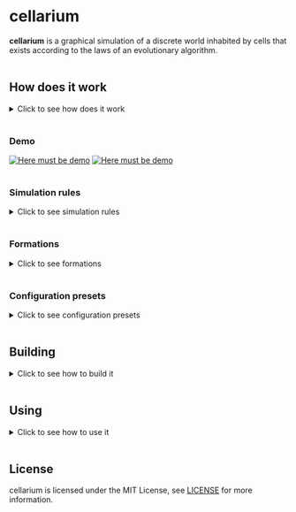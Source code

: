 # cellarium
**cellarium** is a graphical simulation of a discrete world inhabited by cells
that exists according to the laws of an evolutionary algorithm.
<br/>
<br/>

## How does it work
<details>
<summary>Click to see how does it work</summary>
<br/>

It is a cellular automaton that is a simulator of evolution.
The world is discrete in space and time.
Space is limited vertically and closed horizontally.
In fact, the world of simulation is a two-dimensional section of a reservoir where
top surface and bottom - bottom.

The reservoir is inhabited by cells. At first only one.
Each cell occupies one cell in space,
has a certain energy level, command counter and genome.

The genome is a closed tape of constant size,
consisting of genes that are expressed as integers.
Each such gene means a certain instruction, for example:
return, move, eat, touch.

The command counter is a number that is the address of the current gene.

Every step each cell looks at its command counter,
finds the gene - the instruction, and executes it.
After each command is executed, the counter is incremented.
Conditional and unconditional transitions are also possible.
According to the principle of the genome, the cell is somewhat similar to the Turing machine.

Each step the energy level of the cell is decremented, and,
if it drops to zero, the cell dies and may disappear
or turn into organic.

Energy can be obtained from photosynthesis, minerals and food.
Photosynthesis is available during the day and is more efficient closer to the surface.
Minerals accumulate more efficiently closer to the bottom and can
be converted into energy.
Food can be living cells and organic matter.

A cell that gets enough energy to reproduce
can rest.
If the cell has received the maximum amount of energy, it is obliged
rest, and if this is not possible, it turns
in organic.
The genome is copied from the mother cell to the daughter, and at the same time is
some chance of mutation. This is how benign or malignant can occur
changes in cell behavior.

So the cell's genome determines its behavior in the simulation.
Cells with the most successful genome survive and give offspring,
and cells with a less successful genome die.
Thus, the main factors of evolution are realized in the simulation:
mutations and natural selection.

Because the cell's genome determines its behavior, in a simulation
certain formations may occur, for example:
colonies, solitaries, worms, etc.
Changing environment properties and switching simulation rules
directly affect the formation of such formations.

The program interface allows you to control the progress of the simulation,
view statistics, monitor individual cells
and view all their properties, including the genome,
as well as display its simulation in different modes:
diet, energy, age, etc.

All simulation settings can be configured before startup,
that allows to establish correspondence of set of rules to formations,
which occur in such conditions.

</details>
</br>

### Demo
[![Here must be demo](https://img.youtube.com/vi/T9Jqv2ou00k/hqdefault.jpg)](https://www.youtube.com/watch?v=T9Jqv2ou00k "\"default\" preset demo")
[![Here must be demo](https://img.youtube.com/vi/zMXJDCG_DDw/hqdefault.jpg)](https://www.youtube.com/watch?v=zMXJDCG_DDw "GUI demo")
</br>
</br>

### Simulation rules
<details>
<summary>Click to see simulation rules</summary>
<br/>

- features of the environment:
    - discrete in space (square cells) and time (ticks, or steps)
    - space above and below is limited, on the sides - closed
    - the ability to obtain energy from photosynthesis closer to the top and minerals - to the bottom
    - change of time of day (the vertical borders defining a zone of light move; it is possible to disconnect)
    - change of seasons (changes the distance between these vertical boundaries; can be disabled)
    - Neighboring cells interfere with the passage of solar energy
    - gamma flash once in a certain number of steps, which causes mutations in a random number of genes in each cell
    - the energy of a dead cell (organic) does not change and is equal to the energy of the cell at the time of its death
    - dead cells (organics) with each tick fall one cell down if there is free space and then settle to the bottom or (tuned) stop after the first obstacle
- during each run, each cell executes a command according to the genome
- cells are processed sequentially with increasing age (so younger cells have a faster "reaction")
- each cell has a certain set of properties:
    - energy level - an indicator of cell viability:
        - with each tick the level is decremented
        - with the depletion of energy, the cell dies and disappears or becomes organic (tuned)
    - cell direction - determined by an integer from 0 to 7 (0 - up, 7 - left up)
    - cell position - two positive integers (x - column, y - row)
    - command counter - indicates the command in the genome to be executed
    - genome - a closed from the ends of a strip of constant size of integers - genes, each of which corresponds to a specific command:
        - commands are divided into final (command counter is incremented) and intermediate (conditional transition is performed):
            - the number of intermediate commands per turn is limited to a certain number, the number of final - one
        - the number of commands is equal to the size of the genome (for unconditional transitions) and a multiple of 8 (for the number of directions)
        - list of teams:
        - 0 - inaction (final)
            - 1 - return (intermediate):
                - the angle of rotation is the remainder of the division by 8 values ​​of the gene № + 1
            - 2 - move (final):
                - movement in the direction that is the remainder of the division by 8 of the sum of its own direction and the value of the gene № + 1
                - if the movement fails, the command to touch is executed, and the command counter is not incremented
            - 3 - photosynthesis (final):
                - getting energy from the sun
                - the farther from the ellipse formed by the Sun, the less sunlight
                - time of day affects the horizontal placement of maximum light
                - time of year affects the intensity of light
            - 4 - mineralosynthesis (final):
                - extraction of energy from accumulated minerals
                - minerals accumulate every step (there is a limit)
                - the deeper, the more minerals
            - 5 - eat (final):
                - conversion into food energy in the direction that is the remainder of the division by 8 of the sum of its own direction and the value of the gene № + 1
                - the received energy is equal to the energy of food and does not exceed a certain maximum energy from food or equal to this maximum energy (adjustable)
            - 6 - bud (final):
                - the daughter cell buds in the direction that is the remainder of the division by 8 sums of its own direction and the value of the gene № + 1
            - 7 - mutate (final):
                - mutation of an arbitrary gene
            - 8 - transfer energy (final):
                - energy transfer in the direction that is the remainder of the division by 8 of the sum of its own direction and the value of the gene № + 1
                - the amount of transmitted energy is equal to the given value (value / number of commands * current energy level) of the gene № + 2
            - 9 - touch (intermediate):
                - determine the object in the direction that is the remainder of the division by 8 of the sum of its own direction and the value of the gene № + 1
                - if the front is empty - the value of the gene № + 2 is added to the command counter
                - if in front of the organic - the value of the gene № + 3 is added to the command counter
                - if there is a related cell in front - the value of the gene № + 4 is added to the command counter
                - if there is a foreign cell in front - the value of the gene № + 5 is added to the command counter
                - in a friendly cell the genome differs by no more than a certain number of genes
            - 10 - determine the level of own energy (intermediate):
                - control level is the reduced value (value / number of commands * maximum energy) of the gene № + 1
                - if the intrinsic level is less than the control - the value of the gene № + 2 is added to the command counter
                - if the intrinsic level is greater than or equal to the control - the value of the gene № + 3 is added to the command counter
            - 11 - determine the depth (intermediate):
                - control depth is the reduced value (value / number of commands * maximum depth) of the gene № + 1
                - if the natural depth is less than the control - the value of the gene № + 2 is added to the command counter
                - if the natural depth is greater than or equal to the control - the value of the gene № + 3 is added to the command counter
            - 12 - determine the level of available solar energy (intermediate):
                - control level is the reduced value (value / number of commands * maximum energy from the sun) of the gene № + 1
                - if the intrinsic level is less than the control - the value of the gene № + 2 is added to the command counter
                - if the intrinsic level is greater than or equal to the control - the value of the gene № + 3 is added to the command counter
            - 13 - determine the level of available minerals (intermediate):
                - the control level is the reduced value (value / number of commands * maximum energy from minerals) of the gene № + 1
                - if the intrinsic level is less than the control - the value of the gene № + 2 is added to the command counter
                - if the intrinsic level is greater than or equal to the control - the value of the gene № + 3 is added to the command counter
            - 14 - determine the level of available energy from accumulated minerals (intermediate):
                - the control level is the reduced value (value / number of commands * maximum energy from minerals) of the gene № + 1
                - if the intrinsic level is less than the control - the value of the gene № + 2 is added to the command counter
                - if the intrinsic level is greater than or equal to the control - the value of the gene № + 3 is added to the command counter
            - all other numbers - unconditional transition commands (add their value to the command counter)
        - cell color - three positive integers (RGB)
        - energy transfer balance - the difference between transmitted and received energy for all time
        - past energy transfer - the sign value of the last transferred energy (-1, 0 or 1), the value of which fades with time
    - mutations:
        - mutation - change of a random gene to a random value
        - separate chances of mutation for parent and daughter cells during budding, and the chance of random mutation
    - reproduction:
        - reproduction occurs by budding of a daughter cell
        - energy is divided in half
        - the daughter cell inherits the color and direction of the mother
        - there is a complete copying of the genome into a daughter cell
        - there is a separate chance of mutation in budding, the same for both cells
        - the daughter cell is budded in the first direction of the first free cell, which is checked clockwise starting from the direction of the mother cell (optional)
        - the cell must multiply if its energy is not less than the maximum energy (optional)
        - a cell can multiply if its energy is not less than the minimum energy for division, and the budding command is executed
        - if the cell needs to bud but does not have space for it - it becomes organic with energy conservation (optional)
- interface:
    - setting simulation parameters, genome, energy level, direction and position of the stem cell, as well as simulation grains in JSON format
    - pause rendering, pause simulation, set the number of ticks per drawing, step-by-step mode
    - switching on / off the image of photosynthesis and mineral nutrition zones
    - change the simulation image mode:
        - diet (greener - more energy from photosynthesis, blue - from minerals, red - from food, gray - organic)
        - energy level mode (redder - more energy, yellower - less, gray - organic)
        - energy transfer balance mode (more brown - more energy, more turquoise - more transmission, gray - organic)
        - mode of past energy transfer (more brown - recently received, more turquoise - recently transferred, gray - organic)
        - age regime (redder - older, more turquoise - younger, gray - organic)
    - display simulation statistics: frames per second, steps per second, step, day, year, season, number of days before gamma-ray flash, live / dead cells, number of buds, amount of energy consumption from photosynthesis / minerals / food
    - change the simulation parameters and enable / disable individual cell instructions on the go
    - select the cell with the cursor:
        - view all its properties
        - memorizing the properties of the cell, if it has disappeared, with the possibility of reset
        - highlight it in black

</details>
</br>

### Formations
<details>
<summary>Click to see formations</summary>
<br/>

You can discover different formations yourself.
Here are formations that I have found:
- gas - cells that move in constant random direction
- singletons - stationary cells that keep distance to each other
- chess - stationary cells located in chess order
- wind - cells that move in constant horizontal direction
- jumpers - cells that move from side to side
- spinners - cells that move in a circle
- sticks - stationary cells located in the form of stick
- diagonal sticks - stationary cells located in the form of stick diagonaly
- worms - cells that located one by one with a certain curvature
- colonies - cells that stick to each other and eat strangers:
    - colonies are possible only if cells can differentiate each other
    - if cells are familiar having less than 3 different gens superpower colony can appear
    - colony nucleation is similar to some kind of wave
    - neighbour colonies extruse each other by eating outside cells
    - when in a colony some cells differ enough to be foreign
    cracks appear that can grow and divide the colony
    - each colony has its own energy sharing and distribution specifics

</details>
</br>

### Configuration presets
<details>
<summary>Click to see configuration presets</summary>
<br/>

Here are available configuration presets and formations that can be found in them:
- default: spinners, worms, colonies, gas, chess, sticks, wind
- akin2: spinners, chess, singletons, wind, colonies, superpower colony
- childEnergy1maximizeFood0: flame
- childEnergy1maximizeFood1: red terror
- daytimes: spinners, gas, wind, colonies
- pinOrganic0: gas, sticks, diagonal sticks, colonies, wind
- cellSize4: chess, spinners, colonies, worms, singletons
- mineralEnergy04: worms, spinners, diagonal sticks, jumpers, colonies
- mineralEnergy08: wind, singletons, colonies
- mineralEnergy10: sticks, singletons, jumpers, spinners, colonies

</details>
</br>

## Building
<details>
<summary>Click to see how to build it</summary>
<br/>

The prototype of the application is written in Processing so if you don't want
to build the application yourself you can download Processing 3.5+ and run it.
However, Processing version does not contain all the available rules,
configuration features and GUI.

The final version of the application is written in C++ using:
1. Dear ImGui
2. OpenGL 4.6 (GLFW and GLAD)
3. Qt 5

Therefore, before building, you need to satisfy all the dependencies
by taking these steps:
1. Install Qt using your system package manager
or [official installer](https://www.qt.io/download)
and add it to PATH if on Windows.
2. Download [GLFW](https://www.glfw.org/download), build it,
then place static library archive in ```c++/lib/```
and include directories in ```c++/include/```.
3. Download [GLAD](https://glad.dav1d.de/),
build it as a static or shared library and place it in ```c++/lib/```.
Alternatively you can place source file in ```c++/src/glad/``` and
then place include directory in ```c++/include/```.
4. Clone [Dear ImGui](https://github.com/ocornut/imgui) repository,
then copy all the source and header files from the repository's root
and also ```imgui_impl_glfw*``` with ```imgui_impl_opengl3*``` from ```backends/```
to ```c++/src/dear_imgui/```.

To build the application run these commands from ```c++/``` directory:
```bash
cmake . -DCMAKE_BUILD_TYPE=Release
cmake --build .
```
You will have ```./build/bin/Release/cellarium```
or ```./build/bin/Release/cellarium.exe``` built.

</details>
</br>

## Using
<details>
<summary>Click to see how to use it</summary>
<br/>

You can download released binaries and presets
on [release page](https://github.com/maldenol/cellarium/releases)
or build the source code yourself (see Building section).

Run the application with ```-h``` parameter to see help information.  
Use ```-c``` parameter to see controls help information.  
Use ```-g``` parameter to generate default configuration so you can edit it and use.  
Run the application with configuration file specified to start simulation.

</details>
</br>

## License
cellarium is licensed under the MIT License, see [LICENSE](LICENSE) for more information.
</br>
